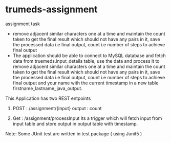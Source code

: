 # trumeds-assignment
assignment task
- remove adjacent similar characters one at
  a time and maintain the count taken to get the final result which should not have any pairs in it, save
  the processed data i.e final output, count i.e number of steps to achieve final output
- The application should be able to connect to MySQL database and fetch data from
  truemeds.input_details table, use the data and process it to remove adjacent similar characters one at
  a time and maintain the count taken to get the final result which should not have any pairs in it, save
  the processed data i.e final output, count i.e number of steps to achieve final output and your name
  with the current timestamp in a new table firstname_lastname_java_output.
  
This Application has two REST entpoints

1.  POST : /assignment/{input}
    output : count
    
2. Get : /assignment/processInput
   Its a trigger which will fetch input from input table and store output in output table with timestamp.
   
   
Note: Some JUnit test are written in test package ( using Junit5 )